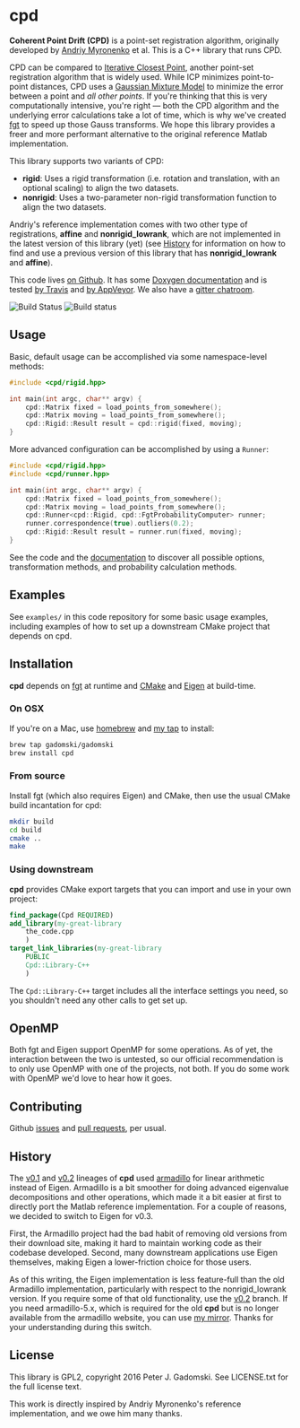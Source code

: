 # cpd

**Coherent Point Drift (CPD)** is a point-set registration algorithm, originally developed by [Andriy Myronenko](https://sites.google.com/site/myronenko/research/cpd) et al.
This is a C++ library that runs CPD.

CPD can be compared to [Iterative Closest Point](https://en.wikipedia.org/wiki/Iterative_closest_point), another point-set registration algorithm that is widely used.
While ICP minimizes point-to-point distances, CPD uses a [Gaussian Mixture Model](https://en.wikipedia.org/wiki/Mixture_model) to minimize the error between a point and *all other points*.
If you're thinking that this is very computationally intensive, you're right — both the CPD algorithm and the underlying error calculations take a lot of time, which is why we've created [fgt](https://github.com/gadomski/fgt) to speed up those Gauss transforms.
We hope this library provides a freer and more performant alternative to the original reference Matlab implementation.

This library supports two variants of CPD:

- **rigid**: Uses a rigid transformation (i.e. rotation and translation, with an optional scaling) to align the two datasets.
- **nonrigid**: Uses a two-parameter non-rigid transformation function to align the two datasets.

Andriy's reference implementation comes with two other type of registrations, **affine** and **nonrigid_lowrank**, which are not implemented in the latest version of this library (yet) (see [History](#history) for information on how to find and use a previous version of this library that has **nonrigid_lowrank** and **affine**).

This code lives [on Github](https://github.com/gadomski/cpd).
It has some [Doxygen documentation](http://gadomski.github.io/cpd) and is tested [by Travis](https://travis-ci.org/gadomski/cpd) and [by AppVeyor](https:://ci.appveyor.com/project/gadomski/cpd/branch/master).
We also have a [gitter chatroom](https://gitter.im/gadomski/cpd).

![Build Status](https://travis-ci.org/gadomski/fgt.svg?branch=master)
![Build status](https://ci.appveyor.com/api/projects/status/iktu9w7gt5bkb63p/branch/master?svg=true)

## Usage

Basic, default usage can be accomplished via some namespace-level methods:

```cpp
#include <cpd/rigid.hpp>

int main(int argc, char** argv) {
    cpd::Matrix fixed = load_points_from_somewhere();
    cpd::Matrix moving = load_points_from_somewhere();
    cpd::Rigid::Result result = cpd::rigid(fixed, moving);
}
```

More advanced configuration can be accomplished by using a `Runner`:

```cpp
#include <cpd/rigid.hpp>
#include <cpd/runner.hpp>

int main(int argc, char** argv) {
    cpd::Matrix fixed = load_points_from_somewhere();
    cpd::Matrix moving = load_points_from_somewhere();
    cpd::Runner<cpd::Rigid, cpd::FgtProbabilityComputer> runner;
    runner.correspondence(true).outliers(0.2);
    cpd::Rigid::Result result = runner.run(fixed, moving);
}
```

See the code and the [documentation](http://gadomski.github.io/cpd) to discover all possible options, transformation methods, and probability calculation methods.

## Examples

See `examples/` in this code repository for some basic usage examples, including examples of how to set up a downstream CMake project that depends on cpd.

## Installation

**cpd** depends on [fgt](https://github.com/gadomski/fgt) at runtime and [CMake](https://cmake.org/) and [Eigen](http://eigen.tuxfamily.org/index.php?title=Main_Page) at build-time.

### On OSX

If you're on a Mac, use [homebrew](http://brew.sh/) and [my tap](https://github.com/gadomski/homebrew-gadomski) to install:

```bash
brew tap gadomski/gadomski
brew install cpd
```

### From source

Install fgt (which also requires Eigen) and CMake, then use the usual CMake build incantation for cpd:

```bash
mkdir build
cd build
cmake ..
make
```

### Using downstream

**cpd** provides CMake export targets that you can import and use in your own project:

```cmake
find_package(Cpd REQUIRED)
add_library(my-great-library
    the_code.cpp
    )
target_link_libraries(my-great-library
    PUBLIC
    Cpd::Library-C++
    )
```

The `Cpd::Library-C++` target includes all the interface settings you need, so you shouldn't need any other calls to get set up.

## OpenMP

Both fgt and Eigen support OpenMP for some operations.
As of yet, the interaction between the two is untested, so our official recommendation is to only use OpenMP with one of the projects, not both.
If you do some work with OpenMP we'd love to hear how it goes.

## Contributing

Github [issues](https://github.com/gadomski/cpd/issues) and [pull requests](https://github.com/gadomski/cpd/pulls), per usual.

## History

The [v0.1](https://github.com/gadomski/cpd/tree/v0.1) and [v0.2](https://github.com/gadomski/cpd/tree/v0.2) lineages of **cpd** used [armadillo](http://arma.sourceforge.net/) for linear arithmetic instead of Eigen.
Armadillo is a bit smoother for doing advanced eigenvalue decompositions and other operations, which made it a bit easier at first to directly port the Matlab reference implementation.
For a couple of reasons, we decided to switch to Eigen for v0.3.

First, the Armadillo project had the bad habit of removing old versions from their download site, making it hard to maintain working code as their codebase developed.
Second, many downstream applications use Eigen themselves, making Eigen a lower-friction choice for those users.

As of this writing, the Eigen implementation is less feature-full than the old Armadillo implementation, particularly with respect to the nonrigid_lowrank version.
If you require some of that old functionality, use the [v0.2](https://github.com/gadomski/cpd/tree/v0.2) branch.
If you need armadillo-5.x, which is required for the old **cpd** but is no longer available from the armadillo website, you can use [my mirror](https://github.com/gadomski/armadillo).
Thanks for your understanding during this switch.

## License

This library is GPL2, copyright 2016 Peter J. Gadomski.
See LICENSE.txt for the full license text.

This work is directly inspired by Andriy Myronenko's reference implementation, and we owe him many thanks.
